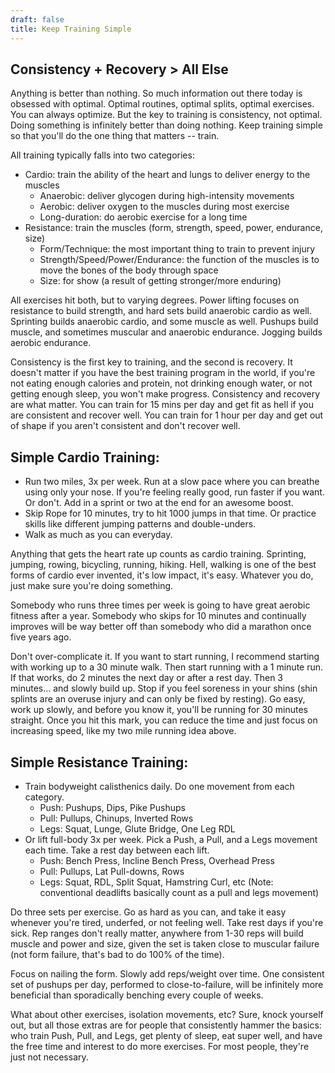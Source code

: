```yaml
---
draft: false
title: Keep Training Simple
---
```

## Consistency + Recovery > All Else
Anything is better than nothing. So much information out there today is obsessed with optimal. Optimal routines, optimal splits, optimal exercises. You can always optimize. But the key to training is consistency, not optimal. Doing something is infinitely better than doing nothing. Keep training simple so that you'll do the one thing that matters -- train.

All training typically falls into two categories:
- Cardio: train the ability of the heart and lungs to deliver energy to the muscles
	- Anaerobic: deliver glycogen during high-intensity movements
	- Aerobic: deliver oxygen to the muscles during most exercise
	- Long-duration: do aerobic exercise for a long time
- Resistance: train the muscles (form, strength, speed, power, endurance, size)
	- Form/Technique: the most important thing to train to prevent injury
	- Strength/Speed/Power/Endurance: the function of the muscles is to move the bones of the body through space
	- Size: for show (a result of getting stronger/more enduring)

All exercises hit both, but to varying degrees. Power lifting focuses on resistance to build strength, and hard sets build anaerobic cardio as well. Sprinting builds anaerobic cardio, and some muscle as well. Pushups build muscle, and sometimes muscular and anaerobic endurance. Jogging builds aerobic endurance.

Consistency is the first key to training, and the second is recovery. It doesn't matter if you have the best training program in the world, if you're not eating enough calories and protein, not drinking enough water, or not getting enough sleep, you won't make progress. Consistency and recovery are what matter. You can train for 15 mins per day and get fit as hell if you are consistent and recover well. You can train for 1 hour per day and get out of shape if you aren't consistent and don't recover well.

## Simple Cardio Training:
- Run two miles, 3x per week. Run at a slow pace where you can breathe using only your nose. If you're feeling really good, run faster if you want. Or don't. Add in a sprint or two at the end for an awesome boost.
- Skip Rope for 10 minutes, try to hit 1000 jumps in that time. Or practice skills like different jumping patterns and double-unders.
- Walk as much as you can everyday.

Anything that gets the heart rate up counts as cardio training. Sprinting, jumping, rowing, bicycling, running, hiking. Hell, walking is one of the best forms of cardio ever invented, it's low impact, it's easy. Whatever you do, just make sure you're doing something.

Somebody who runs three times per week is going to have great aerobic fitness after a year. Somebody who skips for 10 minutes and continually improves will be way better off than somebody who did a marathon once five years ago.

Don't over-complicate it. If you want to start running, I recommend starting with working up to a 30 minute walk. Then start running with a 1 minute run. If that works, do 2 minutes the next day or after a rest day. Then 3 minutes... and slowly build up. Stop if you feel soreness in your shins (shin splints are an overuse injury and can only be fixed by resting). Go easy, work up slowly, and before you know it, you'll be running for 30 minutes straight. Once you hit this mark, you can reduce the time and just focus on increasing speed, like my two mile running idea above.
## Simple Resistance Training:
- Train bodyweight calisthenics daily. Do one movement from each category.
	- Push: Pushups, Dips, Pike Pushups
	- Pull: Pullups, Chinups, Inverted Rows
	- Legs: Squat, Lunge, Glute Bridge, One Leg RDL
- Or lift full-body 3x per week. Pick a Push, a Pull, and a Legs movement each time. Take a rest day between each lift.
	- Push: Bench Press, Incline Bench Press, Overhead Press
	- Pull: Pullups, Lat Pull-downs, Rows
	- Legs: Squat, RDL, Split Squat, Hamstring Curl, etc (Note: conventional deadlifts basically count as a pull and legs movement)

Do three sets per exercise. Go as hard as you can, and take it easy whenever you're tired, underfed, or not feeling well. Take rest days if you're sick. Rep ranges don't really matter, anywhere from 1-30 reps will build muscle and power and size, given the set is taken close to muscular failure (not form failure, that's bad to do 100% of the time).

Focus on nailing the form. Slowly add reps/weight over time. One consistent set of pushups per day, performed to close-to-failure, will be infinitely more beneficial than sporadically benching every couple of weeks.

What about other exercises, isolation movements, etc? Sure, knock yourself out, but all those extras are for people that consistently hammer the basics: who train Push, Pull, and Legs, get plenty of sleep, eat super well, and have the free time and interest to do more exercises. For most people, they're just not necessary.